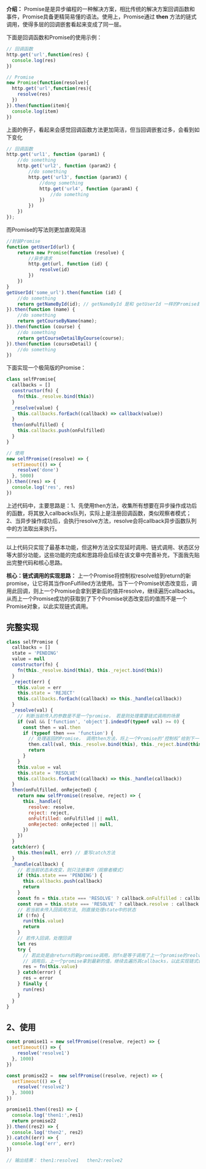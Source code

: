 **介绍：**
  Promise是是异步编程的一种解决方案，相比传统的解决方案回调函数和事件，Promise具备更精简易懂的语法。使用上，Promise通过 **then** 方法的链式调用，使得多层的回调嵌套看起来变成了同一层。

下面是回调函数和Promise的使用示例：
```javascript
// 回调函数
http.get('url',function(res) {
  console.log(res)
})

// Promise
new Promise(function(resolve){
  http.get('url',function(res){
    resolve(res)
  })
}).then(function(item){
  console.log(item)
})
```

上面的例子，看起来会感觉回调函数方法更加简洁，但当回调嵌套过多，会看到如下变化
```javascript
// 回调函数
http.get('url1', function (param1) {
    //do something
    http.get('url2', function (param2) {
        //do something
        http.get('url3', function (param3) {
            //dong something
            http.get('url4', function (param4) {
                //do something
            })
        })
    })
});
```

而Promise的写法则更加直观简洁
```javascript
//封装Promise
function getUserId(url) {
    return new Promise(function (resolve) {
        //异步请求
        http.get(url, function (id) {
            resolve(id)
        })
    })
}
getUserId('some_url').then(function (id) {
    //do something
    return getNameById(id); // getNameById 是和 getUserId 一样的Promise封装。下同
}).then(function (name) {
    //do something
    return getCourseByName(name);
}).then(function (course) {
    //do something
    return getCourseDetailByCourse(course);
}).then(function (courseDetail) {
    //do something
})
```

下面实现一个极简版的Promise：
```javascript
class selfPromise{
  callbacks = []
  constructor(fn) {
    fn(this._resolve.bind(this))
  }
  _resolve(value) {
    this.callbacks.forEach((callback) => callback(value))
  }
  then(onFulfilled) {
    this.callbacks.push(onFulfilled)
  }
}

// 使用
new selfPromise((resolve) => {
  setTimeout(() => {
    resolve('done')
  }, 5000)
}).then((res) => {
  console.log('res', res)
})
```
上述代码中，主要思路是：1、先使用then方法，收集所有想要在异步操作成功后的函数，将其放入callbacks队列，实际上是注册回调函数，类似观察者模式；
2、当异步操作成功后，会执行resolve方法，resolve会将callback异步函数队列中的方法取出来执行。

----------------------------------------------------------------------------------------------------------------------------------------------------------------
以上代码只实现了最基本功能，但这种方法没实现延时调用、链式调用、状态区分等大部分功能，这些功能的完成和思路将会后续在该文章中完善补充，下面我先贴出完整代码和核心思路。
  
**核心：链式调用的实现思路：**
  上一个Promise将控制权resolve给到return的新promise，让它将其当作onFulfilled方法使用。当下一个Promise状态改变后，调用此回调，则上一个Promise会拿到更新后的值并resolve，继续遍历callbacks。从而上一个Promise成功的获取到了下个Promise状态改变后的值而不是一个Promise对象，以此实现链式调用。

## 完整实现
```javascript
class selfPromise {
  callbacks = []
  state = 'PENDING'
  value = null
  constructor(fn) {
    fn(this._resolve.bind(this), this._reject.bind(this))
  }
  _reject(err) {
    this.value = err
    this.state = 'REJECT'
    this.callbacks.forEach((callback) => this._handle(callback))
  }
  _resolve(val) {
    // 判断当前传入的参数是不是一个promise， 若是则处理需要链式调用的场景
    if (val && ['function', 'object'].indexOf(typeof val) >= 0) {
      const then = val.then
      if (typeof then === 'function') {
        // 处理返回的Promise， 调用then方法，将上一个Promise的‘控制权’给到下一个
        then.call(val, this._resolve.bind(this), this._reject.bind(this))
        return
      }
    }
    this.value = val
    this.state = 'RESOLVE'
    this.callbacks.forEach((callback) => this._handle(callback))
  }
  then(onFulfilled, onRejected) {
    return new selfPromise((resolve, reject) => {
      this._handle({
        resolve: resolve,
        reject: reject,
        onFulfilled: onFulfilled || null,
        onRejected: onRejected || null,
      })
    })
  }
  catch(err) {
    this.then(null, err) // 重写catch方法
  }
  _handle(callback) {
    // 若当前状态未改变，则只注册事件（观察者模式）
    if (this.state === 'PENDING') {
      this.callbacks.push(callback)
      return
    }
    const fn = this.state === 'RESOLVE' ? callback.onFulfilled : callback.onRejected
    const run = this.state === 'RESOLVE' ? callback.resolve : callback.reject
    // 若当前未传入回调用方法, 则直接处理state中的状态
    if (!fn) {
      run(this.value)
      return
    }
    // 若传入回调，处理回调
    let res
    try {
      // 若此处是由return的新promise调用，则fn是等于调用了上一个promise的reolve
      // 调用后，上一个promise拿到最新的值，继续去遍历其callbacks，以此实现链式调用。
      res = fn(this.value) 
    } catch(error) {
      res = error
    } finally {
      run(res)
    }
  }
}
```
## 2、使用
```javascript
const promise11 = new selfPromise((resolve, reject) => {
  setTimeout(() => {
    resolve('resolve1')
  }, 1000)
})

const promise22 =  new selfPromise((resolve, reject) => {
  setTimeout(() => {
    resolve('resolve2')
  }, 3000)
})

promise11.then((res1) => {
  console.log('then1:',res1) 
  return promise22
}).then((res2) => {
  console.log('then2', res2)
}).catch((err) => {
  console.log('err', err)
})

// 输出结果： then1:resolve1   then2:reolve2
```
